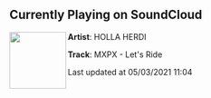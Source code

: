 ## Currently Playing on SoundCloud

[<img align="left" width="100" src="https://i1.sndcdn.com/artworks-000375625071-aw9qn5-t500x500.jpg">](https://soundcloud.com/hollaherdi/mxpx-lets-ride?in=saxurn/sets/fetti)

**Artist**: HOLLA HERDI 

**Track**: MXPX - Let's Ride

Last updated at 05/03/2021 11:04
